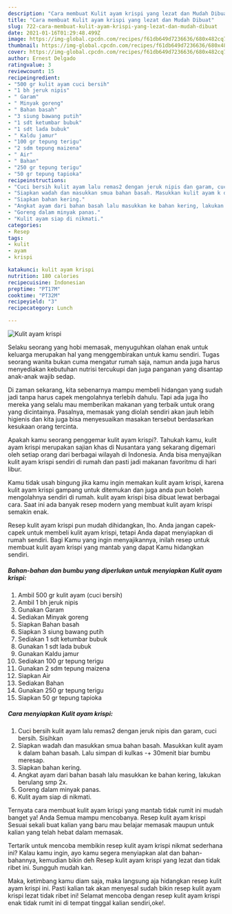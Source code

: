```yaml
---
description: "Cara membuat Kulit ayam krispi yang lezat dan Mudah Dibuat"
title: "Cara membuat Kulit ayam krispi yang lezat dan Mudah Dibuat"
slug: 722-cara-membuat-kulit-ayam-krispi-yang-lezat-dan-mudah-dibuat
date: 2021-01-16T01:29:48.499Z
image: https://img-global.cpcdn.com/recipes/f61db649d7236636/680x482cq70/kulit-ayam-krispi-foto-resep-utama.jpg
thumbnail: https://img-global.cpcdn.com/recipes/f61db649d7236636/680x482cq70/kulit-ayam-krispi-foto-resep-utama.jpg
cover: https://img-global.cpcdn.com/recipes/f61db649d7236636/680x482cq70/kulit-ayam-krispi-foto-resep-utama.jpg
author: Ernest Delgado
ratingvalue: 3
reviewcount: 15
recipeingredient:
- "500 gr kulit ayam cuci bersih"
- "1 bh jeruk nipis"
- " Garam"
- " Minyak goreng"
- " Bahan basah"
- "3 siung bawang putih"
- "1 sdt ketumbar bubuk"
- "1 sdt lada bubuk"
- " Kaldu jamur"
- "100 gr tepung terigu"
- "2 sdm tepung maizena"
- " Air"
- " Bahan"
- "250 gr tepung terigu"
- "50 gr tepung tapioka"
recipeinstructions:
- "Cuci bersih kulit ayam lalu remas2 dengan jeruk nipis dan garam, cuci bersih. Sisihkan"
- "Siapkan wadah dan masukkan smua bahan basah. Masukkan kulit ayam k dalam bahan basah. Lalu simpan di kulkas -+ 30menit biar bumbu meresap."
- "Siapkan bahan kering."
- "Angkat ayam dari bahan basah lalu masukkan ke bahan kering, lakukan berulang smp 2x."
- "Goreng dalam minyak panas."
- "Kulit ayam siap di nikmati."
categories:
- Resep
tags:
- kulit
- ayam
- krispi

katakunci: kulit ayam krispi 
nutrition: 180 calories
recipecuisine: Indonesian
preptime: "PT17M"
cooktime: "PT32M"
recipeyield: "3"
recipecategory: Lunch

---
```



![Kulit ayam krispi](https://img-global.cpcdn.com/recipes/f61db649d7236636/680x482cq70/kulit-ayam-krispi-foto-resep-utama.jpg)

Selaku seorang yang hobi memasak, menyuguhkan olahan enak untuk keluarga merupakan hal yang menggembirakan untuk kamu sendiri. Tugas seorang  wanita bukan cuma mengatur rumah saja, namun anda juga harus menyediakan kebutuhan nutrisi tercukupi dan juga panganan yang disantap anak-anak wajib sedap.

Di zaman  sekarang, kita sebenarnya mampu membeli hidangan yang sudah jadi tanpa harus capek mengolahnya terlebih dahulu. Tapi ada juga lho mereka yang selalu mau memberikan makanan yang terbaik untuk orang yang dicintainya. Pasalnya, memasak yang diolah sendiri akan jauh lebih higienis dan kita juga bisa menyesuaikan masakan tersebut berdasarkan kesukaan orang tercinta. 



Apakah kamu seorang penggemar kulit ayam krispi?. Tahukah kamu, kulit ayam krispi merupakan sajian khas di Nusantara yang sekarang digemari oleh setiap orang dari berbagai wilayah di Indonesia. Anda bisa menyajikan kulit ayam krispi sendiri di rumah dan pasti jadi makanan favoritmu di hari libur.

Kamu tidak usah bingung jika kamu ingin memakan kulit ayam krispi, karena kulit ayam krispi gampang untuk ditemukan dan juga anda pun boleh mengolahnya sendiri di rumah. kulit ayam krispi bisa dibuat lewat berbagai cara. Saat ini ada banyak resep modern yang membuat kulit ayam krispi semakin enak.

Resep kulit ayam krispi pun mudah dihidangkan, lho. Anda jangan capek-capek untuk membeli kulit ayam krispi, tetapi Anda dapat menyiapkan di rumah sendiri. Bagi Kamu yang ingin menyajikannya, inilah resep untuk membuat kulit ayam krispi yang mantab yang dapat Kamu hidangkan sendiri.

<!--inarticleads1-->

##### Bahan-bahan dan bumbu yang diperlukan untuk menyiapkan Kulit ayam krispi:

1. Ambil 500 gr kulit ayam (cuci bersih)
1. Ambil 1 bh jeruk nipis
1. Gunakan  Garam
1. Sediakan  Minyak goreng
1. Siapkan  Bahan basah
1. Siapkan 3 siung bawang putih
1. Sediakan 1 sdt ketumbar bubuk
1. Gunakan 1 sdt lada bubuk
1. Gunakan  Kaldu jamur
1. Sediakan 100 gr tepung terigu
1. Gunakan 2 sdm tepung maizena
1. Siapkan  Air
1. Sediakan  Bahan
1. Gunakan 250 gr tepung terigu
1. Siapkan 50 gr tepung tapioka




<!--inarticleads2-->

##### Cara menyiapkan Kulit ayam krispi:

1. Cuci bersih kulit ayam lalu remas2 dengan jeruk nipis dan garam, cuci bersih. Sisihkan
1. Siapkan wadah dan masukkan smua bahan basah. Masukkan kulit ayam k dalam bahan basah. Lalu simpan di kulkas -+ 30menit biar bumbu meresap.
1. Siapkan bahan kering.
1. Angkat ayam dari bahan basah lalu masukkan ke bahan kering, lakukan berulang smp 2x.
1. Goreng dalam minyak panas.
1. Kulit ayam siap di nikmati.




Ternyata cara membuat kulit ayam krispi yang mantab tidak rumit ini mudah banget ya! Anda Semua mampu mencobanya. Resep kulit ayam krispi Sesuai sekali buat kalian yang baru mau belajar memasak maupun untuk kalian yang telah hebat dalam memasak.

Tertarik untuk mencoba membikin resep kulit ayam krispi nikmat sederhana ini? Kalau kamu ingin, ayo kamu segera menyiapkan alat dan bahan-bahannya, kemudian bikin deh Resep kulit ayam krispi yang lezat dan tidak ribet ini. Sungguh mudah kan. 

Maka, ketimbang kamu diam saja, maka langsung aja hidangkan resep kulit ayam krispi ini. Pasti kalian tak akan menyesal sudah bikin resep kulit ayam krispi lezat tidak ribet ini! Selamat mencoba dengan resep kulit ayam krispi enak tidak rumit ini di tempat tinggal kalian sendiri,oke!.

